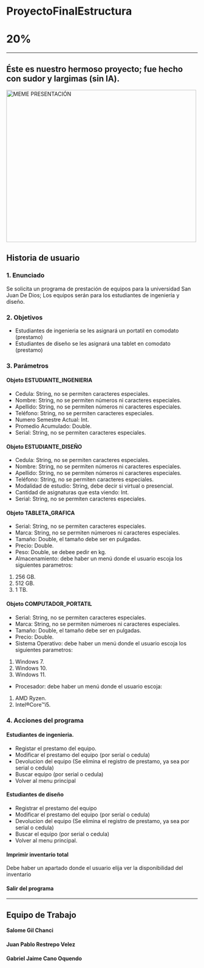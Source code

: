 # ProyectoFinalEstructura
# 20%

<hr>

##  Éste es nuestro hermoso proyecto; fue hecho con sudor y largimas (sin IA).

<img src="https://www.codeitbro.in/wp-content/uploads/2024/09/Java-The-Real-Source-of-Despair-java-developer-memes.webp" width="500" height="400" align="center" alt="MEME PRESENTACIÓN"/>

## Historia de usuario
### 1.  Enunciado
Se solicita un programa de prestación de equipos para la universidad San Juan De Dios;
Los equipos serán para los estudiantes de ingeniería y diseño.


### 2. Objetivos
- Estudiantes de ingenieria se les asignará un portatil en comodato (prestamo)
- Estudiantes de diseño se les asignará una tablet en comodato (prestamo)

### 3. Parámetros
#### Objeto ESTUDIANTE_INGENIERIA
- Cedula: String, no se permiten caracteres especiales.
- Nombre: String, no se permiten números ni caracteres especiales.
- Apellido: String, no se permiten números ni caracteres especiales.
- Teléfono: String, no se permiten caracteres especiales.
- Numero Semestre Actual: Int.
- Promedio Acumulado: Double.
- Serial: String, no se permiten caracteres especiales.

#### Objeto ESTUDIANTE_DISEÑO
- Cedula: String, no se permiten caracteres especiales.
- Nombre: String, no se permiten números ni caracteres especiales.
- Apellido: String, no se permiten números ni caracteres especiales.
- Teléfono: String, no se permiten caracteres especiales.
- Modalidad de estudio: String, debe decir si virtual o presencial.
- Cantidad de asignaturas que esta viendo: Int.
- Serial: String, no se permiten caracteres especiales.

#### Objeto TABLETA_GRAFICA
- Serial: String, no se permiten caracteres especiales.
- Marca: String, no se permiten númeroes ni caracteres especiales.
- Tamaño: Double, el tamaño debe ser en pulgadas.
- Precio: Double.
- Peso: Double, se debee pedir en kg.
- Almacenamiento: debe haber un menú donde el usuario escoja los siguientes parametros:
1. 256 GB.
2. 512 GB.
3. 1 TB.

#### Objeto COMPUTADOR_PORTATIL
- Serial: String, no se permiten caracteres especiales.
- Marca: String, no se permiten númeroes ni caracteres especiales.
- Tamaño: Double, el tamaño debe ser en pulgadas.
- Precio: Double.
- Sistema Operativo: debe haber un menú donde el usuario escoja los siguientes parametros:
1. Windows 7.
2. Windows 10.
3. Windows 11.
- Procesador: debe haber un menú donde el usuario escoja:
1. AMD Ryzen.
2. Intel®Core™i5.

### 4. Acciones del programa
#### Estudiantes de ingenieria.
- Registar el prestamo del equipo.
- Modificar el prestamo del equipo (por serial o cedula)
- Devolucion del equipo (Se elimina el registro de prestamo, ya sea por serial o cedula)
- Buscar equipo (por serial o cedula)
- Volver al menu principal

#### Estudiantes de diseño
- Registrar el prestamo del equipo
- Modificar el prestamo del equipo (por serial o cedula)
- Devolucion del equipo (Se elimina el registro de prestamo, ya sea por serial o cedula)
- Buscar el equipo (por serial o cedula)
- Volver al menu principal.

#### Imprimir inventario total
Debe haber un apartado donde el usuario elija ver la disponibilidad del inventario

#### Salir del programa

<hr>

## Equipo de Trabajo
#### Salome Gil Chanci   
#### Juan Pablo Restrepo Velez 
#### Gabriel Jaime Cano Oquendo 
